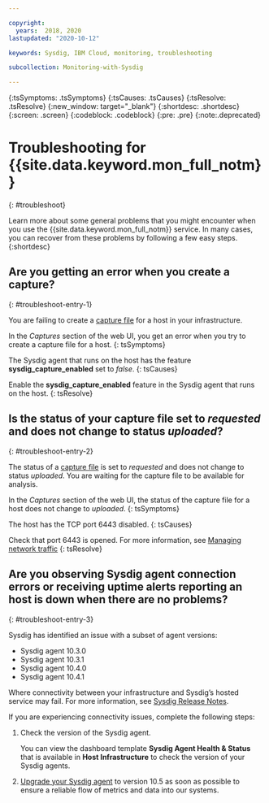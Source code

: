 ```yaml
---

copyright:
  years:  2018, 2020
lastupdated: "2020-10-12"

keywords: Sysdig, IBM Cloud, monitoring, troubleshooting

subcollection: Monitoring-with-Sysdig

---
```


{:tsSymptoms: .tsSymptoms}
{:tsCauses: .tsCauses}
{:tsResolve: .tsResolve}
{:new_window: target="_blank"}
{:shortdesc: .shortdesc}
{:screen: .screen}
{:codeblock: .codeblock}
{:pre: .pre}
{:note:.deprecated}

# Troubleshooting for {{site.data.keyword.mon_full_notm}}
{: #troubleshoot}

Learn more about some general problems that you might encounter when you use the {{site.data.keyword.mon_full_notm}} service. In many cases, you can recover from these problems by following a few easy steps.
{:shortdesc}

## Are you getting an error when you create a capture?
{: #troubleshoot-entry-1}

You are failing to create a [capture file](/docs/Monitoring-with-Sysdig?topic=Monitoring-with-Sysdig-captures#captures) for a host in your infrastructure. 

In the *Captures* section of the web UI, you get an error when you try to create a capture file for a host.
{: tsSymptoms}

The Sysdig agent that runs on the host has the feature **sysdig_capture_enabled** set to *false*.
{: tsCauses}

Enable the **sysdig_capture_enabled** feature in the Sysdig agent that runs on the host.
{: tsResolve}


## Is the status of your capture file set to *requested* and does not change to status *uploaded*?
{: #troubleshoot-entry-2}

The status of a [capture file](/docs/Monitoring-with-Sysdig?topic=Monitoring-with-Sysdig-captures#captures) is set to *requested* and does not change to status *uploaded*. You are waiting for the capture file to be available for analysis.

In the *Captures* section of the web UI, the status of the capture file for a host does not change to *uploaded*.
{: tsSymptoms}

The host has the TCP port 6443 disabled.
{: tsCauses}


Check that port 6443 is opened. For more information, see [Managing network traffic](/docs/Monitoring-with-Sysdig?topic=Monitoring-with-Sysdig-service-connection)
{: tsResolve}


## Are you observing Sysdig agent connection errors or receiving uptime alerts reporting an host is down when there are no problems?
{: #troubleshoot-entry-3}

Sysdig has identified an issue with a subset of agent versions:
- Sysdig agent 10.3.0
- Sysdig agent 10.3.1
- Sysdig agent 10.4.0
- Sysdig agent 10.4.1 

Where connectivity between your infrastructure and Sysdig’s hosted service may fail. For more information, see [Sysdig Release Notes](https://docs.sysdig.com/en/sysdig-agent-release-notes.html).

If you are experiencing connectivity issues, complete the following steps:

1. Check the version of the Sysdig agent.

    You can view the dashboard template **Sysdig Agent Health & Status** that is available in **Host Infrastructure** to check the version of your Sysdig agents.

2. [Upgrade your Sysdig agent](/docs/Monitoring-with-Sysdig?topic=Monitoring-with-Sysdig-upgrade_agent) to version 10.5 as soon as possible to ensure a reliable flow of metrics and data into our systems.



